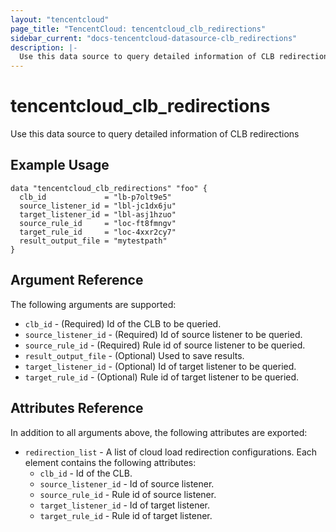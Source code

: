 ```yaml
---
layout: "tencentcloud"
page_title: "TencentCloud: tencentcloud_clb_redirections"
sidebar_current: "docs-tencentcloud-datasource-clb_redirections"
description: |-
  Use this data source to query detailed information of CLB redirections
---
```


# tencentcloud_clb_redirections

Use this data source to query detailed information of CLB redirections

## Example Usage

```hcl
data "tencentcloud_clb_redirections" "foo" {
  clb_id             = "lb-p7olt9e5"
  source_listener_id = "lbl-jc1dx6ju"
  target_listener_id = "lbl-asj1hzuo"
  source_rule_id     = "loc-ft8fmngv"
  target_rule_id     = "loc-4xxr2cy7"
  result_output_file = "mytestpath"
}
```

## Argument Reference

The following arguments are supported:

* `clb_id` - (Required) Id of the CLB to be queried.
* `source_listener_id` - (Required) Id of source listener to be queried.
* `source_rule_id` - (Required) Rule id of source listener to be queried.
* `result_output_file` - (Optional) Used to save results.
* `target_listener_id` - (Optional) Id of target listener to be queried.
* `target_rule_id` - (Optional) Rule id of target listener to be queried.

## Attributes Reference

In addition to all arguments above, the following attributes are exported:

* `redirection_list` - A list of cloud load redirection configurations. Each element contains the following attributes:
  * `clb_id` - Id of the CLB.
  * `source_listener_id` - Id of source listener.
  * `source_rule_id` - Rule id of source listener.
  * `target_listener_id` - Id of target listener.
  * `target_rule_id` - Rule id of target listener.


